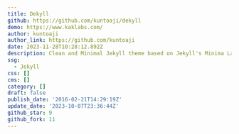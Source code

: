 ```yaml
---
title: Dekyll
github: https://github.com/kuntoaji/dekyll
demo: https://www.kaklabs.com/
author: kuntoaji
author_link: https://github.com/kuntoaji
date: 2023-11-28T10:28:12.892Z
description: Clean and Minimal Jekyll theme based on Jekyll's Minima Layout
ssg:
  - Jekyll
css: []
cms: []
category: []
draft: false
publish_date: '2016-02-21T14:29:19Z'
update_date: '2023-10-07T23:36:44Z'
github_star: 9
github_fork: 11
---
```

